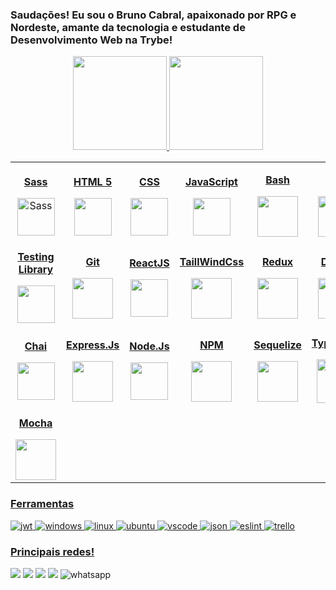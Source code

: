 <img src="https://raw.githubusercontent.com/joaopauloaramuni/joaopauloaramuni/master/img/header.png" alt="" />

### Saudações! Eu sou o Bruno Cabral, apaixonado por RPG e Nordeste, amante da tecnologia e estudante de Desenvolvimento Web na Trybe!

<div align="center">
  <a href="https://github.com/brunoCabralSilva">
  <img height="150em" src="https://github-readme-stats.vercel.app/api?username=brunoCabralSilva&show_icons=true&theme=dracula"/>
  <img height="150em"src="https://github-readme-stats.vercel.app/api/top-langs/?username=brunoCabralSilva&layout=compact&langs_count=7&theme=dracula&count_private=true"/>
</div>

<table align="center" width="100%">
  <tr>
    <td align="center">
      <p><b><center>Sass</center></b></p> 
      <img src="https://img.icons8.com/color/2x/sass.png" height=60px alt="Sass">
  </td>
    <td align="center">
      <p><b><center>HTML 5</center></b></p> 
      <img height=60px src="https://img.icons8.com/color/344/html-5--v1.png"> 
    </td>
    <td align="center">
      <p><b><center>CSS</center></b></p> 
      <img height=60px src="https://img.icons8.com/color/344/css3.png"> 
    </td>
    <td align="center">
      <p><b><center>JavaScript</center></b></p> 
      <img height=60px src="https://img.icons8.com/color/344/javascript.png"> 
    </td>
    <td align="center">
      <p><b><center>Bash</center></b></p>
      <img height=65px src="https://img.icons8.com/bubbles/2x/console.png">
    </td>
    <td align="center">
      <p><b><center>Jest</center></b></p> 
      <img height=65px src="https://img.icons8.com/external-tal-revivo-color-tal-revivo/344/external-jest-can-collect-code-coverage-information-from-entire-projects-logo-color-tal-revivo.png"> 
    </td>
  </tr>
  <tr>
    <td align="center" width="30%">
      <p><b><center>Testing Library</center></b></p> 
      <img height=60px src="https://testing-library.com/img/octopus-128x128.png"> 
    </td>
    <td align="center">
      <p><b><center>Git</center></b></p> 
      <img height=65px src="https://img.icons8.com/ios-glyphs/2x/github-2.png"> 
    </td>
    <td align="center">
      <p><b><center>ReactJS</center></b></p> 
      <img height=60px src="https://img.icons8.com/ultraviolet/2x/react.png"> 
    </td>
    <td align="center">
      <p><b><center>TaillWindCss</center></b></p> 
      <img height=65px src="https://img.icons8.com/color/344/tailwindcss.png"> 
    </td>
    <td align="center">
      <p><b><center>Redux</center></b></p> 
      <img height=65px src="https://img.icons8.com/color/512/redux.png"> 
    </td>
    <td align="center">
      <p><b><center>Docker</center></b></p> 
      <img height=65px src="https://img.icons8.com/fluency/512/docker.png"> 
    </td>
  </tr>
  <tr>
    <td align="center">
      <p><b><center>Chai</center></b></p> 
      <img height=60px src="https://camo.githubusercontent.com/7ecbd4531436e4f20c1dba52a4fd4ac367cfcc20a2f62cfe7a10f32da306afc6/687474703a2f2f636861696a732e636f6d2f696d672f636861692d6c6f676f2e706e67"> 
    </td>
    <td align="center">
      <p><b><center>Express.Js</center></b></p> 
      <img height=65px src="https://www.pngfind.com/pngs/m/136-1363736_express-js-icon-png-transparent-png.png"> 
    </td>
    <td align="center">
      <p><b><center>Node.Js</center></b></p> 
      <img height=60px src="https://img.icons8.com/fluency/512/node-js.png"> 
    </td>
    <td align="center">
      <p><b><center>NPM</center></b></p> 
      <img height=65px src="https://img.icons8.com/color/512/npm.png"> 
    </td>
    <td align="center">
      <p><b><center>Sequelize</center></b></p> 
      <img height=65px src="https://cdn.icon-icons.com/icons2/2415/PNG/512/sequelize_original_logo_icon_146348.png"> 
    </td>
    <td align="center">
      <p><b><center>TypeScript</center></b></p> 
      <img height=70px src="https://img.icons8.com/fluency/512/typescript.png"> 
    </td>
  </tr>
  <tr>
    <td align="center">
      <p><b><center>Mocha</center></b></p> 
      <img height=65px src="https://seeklogo.com/images/M/mocha-logo-66DA231220-seeklogo.com.png"> 
    </td>
  </tr>
</table>

### Ferramentas

<div>
  <img src="https://camo.githubusercontent.com/92407fc26e09271d8137b8aaf1585b266f04046b96f1564dfe5a69f146e21301/68747470733a2f2f696d672e736869656c64732e696f2f62616467652f4a57542d3030303030303f7374796c653d666f722d7468652d6261646765266c6f676f3d4a534f4e253230776562253230746f6b656e73266c6f676f436f6c6f723d7768697465" alt="jwt" />
  <img src="https://img.shields.io/badge/Windows-0078D6?style=for-the-badge&logo=windows&logoColor=white" alt="windows" />
  <img src="https://img.shields.io/badge/Linux-FCC624?style=for-the-badge&logo=linux&logoColor=black" alt="linux" />
  <img src="https://img.shields.io/badge/Ubuntu-E95420?style=for-the-badge&logo=ubuntu&logoColor=white" alt="ubuntu" />
  <img src="https://camo.githubusercontent.com/88ab3c0f78016111d88ef82030375fb740d82dd0c16c1b078c441e22479009b3/68747470733a2f2f696d672e736869656c64732e696f2f62616467652f5653436f64652d3030373844343f7374796c653d666f722d7468652d6261646765266c6f676f3d76697375616c25323073747564696f253230636f6465266c6f676f436f6c6f723d7768697465" alt="vscode" />
  <img src="https://camo.githubusercontent.com/e0fe31b4bf5a7cffb35f18ee50fcdbe1f61bde74f893781502ba2bf708f270f6/68747470733a2f2f696d672e736869656c64732e696f2f62616467652f6a736f6e2d3545354335433f7374796c653d666f722d7468652d6261646765266c6f676f3d6a736f6e266c6f676f436f6c6f723d7768697465" alt="json" />
  <img src="https://camo.githubusercontent.com/0fb62d704898141bf5a5dfb5acc68901ecf35372bccde7bb9e5ca0164fb6e38d/68747470733a2f2f696d672e736869656c64732e696f2f62616467652f65736c696e742d3341333344313f7374796c653d666f722d7468652d6261646765266c6f676f3d65736c696e74266c6f676f436f6c6f723d7768697465" alt="eslint" />
  <img src="https://camo.githubusercontent.com/529f3db66dcea87286a50a8bbb379acc5b6485805215e4cce5365aa43b7ddaca/68747470733a2f2f696d672e736869656c64732e696f2f62616467652f5472656c6c6f2d3030353243433f7374796c653d666f722d7468652d6261646765266c6f676f3d7472656c6c6f266c6f676f436f6c6f723d7768697465" alt="trello" />
</div>

### Principais redes!
<div> 
  <a href="https://www.youtube.com/c/GarouNordeste" target="_blank"><img src="https://img.shields.io/badge/YouTube-FF0000?style=for-the-badge&logo=youtube&logoColor=white" target="_blank"></a>
  <a href="https://www.instagram.com/ga.bryell/" target="_blank"><img src="https://img.shields.io/badge/-Instagram-%23E4405F?style=for-the-badge&logo=instagram&logoColor=white" target="_blank"></a>
  <a href = "mailto:bruno.cabral.silva2018@gmail.com"><img src="https://img.shields.io/badge/-Gmail-%23333?style=for-the-badge&logo=gmail&logoColor=white" target="_blank"></a>
  <a href="https://www.linkedin.com/in/bruno-cabral-336076228/" target="_blank"><img src="https://img.shields.io/badge/-LinkedIn-%230077B5?style=for-the-badge&logo=linkedin&logoColor=white" target="_blank"></a> 
  <img src="https://camo.githubusercontent.com/d9d4db0a25f6d41d6ef282c6adc2f9bd5b31201ef00ba580f5a945da4063a937/68747470733a2f2f696d672e736869656c64732e696f2f62616467652f57686174734170702d3235443336363f7374796c653d666f722d7468652d6261646765266c6f676f3d7768617473617070266c6f676f436f6c6f723d7768697465" alt="whatsapp" />
</div>

<!-- ![snake gif](https://github.com/brunoCabralSilva/brunoCabralSilva/blob/output/github-contribution-grid-snake.gif) -->